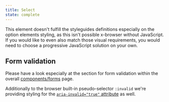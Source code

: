 ```yaml
---
title: Select
state: complete
---
```


This element doesn't fulfill the styleguides definitions especially on the option elements styling, as this isn't possible x-browser without JavaScript.
If you would like to even also match those visual requirements, you would need to choose a progressive JavaScript solution on your own.

[inspirational sources for this page]: # "https://www.filamentgroup.com/lab/select-css.html"
[inspirational sources for this page]: # "https://twitter.com/scottjehl/status/1225507115172847618?s=11"

## Form validation

Please have a look especially at the section for form validation within the overall [components/forms](../components-form/index.html) page.

Additionally to the browser built-in pseudo-selector `:invalid` we're providing styling for the [`aria-invalid="true"` attribute](https://developer.mozilla.org/en-US/docs/Web/Accessibility/ARIA/ARIA_Techniques/Using_the_aria-invalid_attribute) as well.

[inspirational sources for this page]: # "https://www.uiguideline.com/components/select-dropdown"
